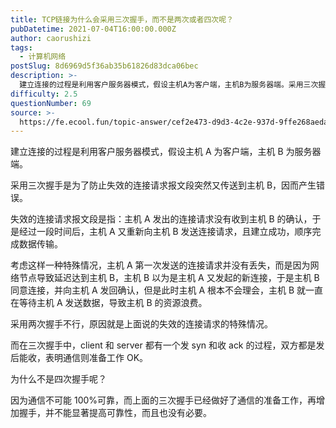 ```yaml
---
title: TCP链接为什么会采用三次握手，而不是两次或者四次呢？
pubDatetime: 2021-07-04T16:00:00.000Z
author: caorushizi
tags:
  - 计算机网络
postSlug: 8d6969d5f36ab35b61826d83dca06bec
description: >-
  建立连接的过程是利用客户服务器模式，假设主机A为客户端，主机B为服务器端。采用三次握手是为了防止失效的连接请求报文段突然又传送到主机B，因而产生错误。失效的连接请求报文段是指：主机A发出的连接请求没有
difficulty: 2.5
questionNumber: 69
source: >-
  https://fe.ecool.fun/topic-answer/cef2e473-d9d3-4c2e-937d-9ffe268aeda7?orderBy=updateTime&order=desc&tagId=16
---
```


建立连接的过程是利用客户服务器模式，假设主机 A 为客户端，主机 B 为服务器端。

采用三次握手是为了防止失效的连接请求报文段突然又传送到主机 B，因而产生错误。

失效的连接请求报文段是指：主机 A 发出的连接请求没有收到主机 B 的确认，于是经过一段时间后，主机 A 又重新向主机 B 发送连接请求，且建立成功，顺序完成数据传输。

考虑这样一种特殊情况，主机 A 第一次发送的连接请求并没有丢失，而是因为网络节点导致延迟达到主机 B，主机 B 以为是主机 A 又发起的新连接，于是主机 B 同意连接，并向主机 A 发回确认，但是此时主机 A 根本不会理会，主机 B 就一直在等待主机 A 发送数据，导致主机 B 的资源浪费。

采用两次握手不行，原因就是上面说的失效的连接请求的特殊情况。

而在三次握手中，client 和 server 都有一个发 syn 和收 ack 的过程，双方都是发后能收，表明通信则准备工作 OK。

为什么不是四次握手呢？

因为通信不可能 100%可靠，而上面的三次握手已经做好了通信的准备工作，再增加握手，并不能显著提高可靠性，而且也没有必要。
